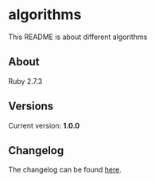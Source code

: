 # algorithms

This README is about different algorithms

## About

Ruby 2.7.3

## Versions

Current version: **1.0.0**

## Changelog

The changelog can be found [here](changelog.md).